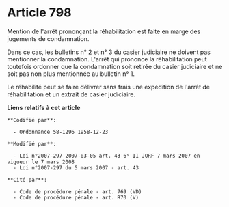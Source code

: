 # Article 798

Mention de l'arrêt prononçant la réhabilitation est faite en marge des jugements de condamnation.

Dans ce cas, les bulletins n° 2 et n° 3 du casier judiciaire ne doivent pas mentionner la condamnation. L'arrêt qui prononce
la réhabilitation peut toutefois ordonner que la condamnation soit retirée du casier judiciaire et ne soit pas non plus
mentionnée au bulletin n° 1.

Le réhabilité peut se faire délivrer sans frais une expédition de l'arrêt de réhabilitation et un extrait de casier
judiciaire.

**Liens relatifs à cet article**

	**Codifié par**:

	  - Ordonnance 58-1296 1958-12-23

	**Modifié par**:

	  - Loi n°2007-297 2007-03-05 art. 43 6° II JORF 7 mars 2007 en vigueur le 7 mars 2008
	  - Loi n°2007-297 du 5 mars 2007 - art. 43

	**Cité par**:

	  - Code de procédure pénale - art. 769 (VD)
	  - Code de procédure pénale - art. R70 (V)

